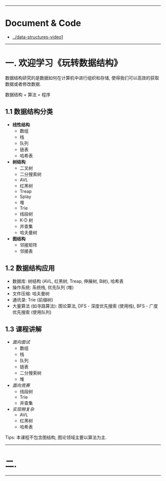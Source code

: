


---

# Document & Code

- [../data-structures-video1](https://github.com/zozospider/note/blob/master/Mathematics/data-structures/data-structures-video1.md)

---

# 一. 欢迎学习《玩转数据结构》

数据结构研究的是数据如何在计算机中进行组织和存储, 使得我们可以高效的获取数据或者修改数据.

数据结构 + 算法 = 程序

## 1.1 数据结构分类

- __线性结构__
  - 数组
  - 栈
  - 队列
  - 链表
  - 哈希表
- __树结构__
  - 二叉树
  - 二分搜索树
  - AVL
  - 红黑树
  - Treap
  - Splay
  - 堆
  - Trie
  - 线段树
  - K-D 树
  - 并查集
  - 哈夫曼树
- __图结构__
  - 邻接矩阵
  - 邻接表

## 1.2 数据结构应用

- 数据库: 树结构 (AVL, 红黑树, Treap, 伸展树, B树), 哈希表
- 操作系统: 系统栈, 优先队列 (堆)
- 文件压缩: 哈夫曼树
- 通讯录: Trie (前缀树)
- 大量算法 (如寻路算法): 图论算法, DFS - 深度优先搜索 (使用栈), BFS - 广度优先搜索 (使用队列)

## 1.3 课程讲解

- _面向面试_
  - 数组
  - 栈
  - 队列
  - 链表
  - 二分搜索树
  - 堆
- _面向竞赛_
  - 线段树
  - Trie
  - 并查集
- _实现稍复杂_
  - AVL
  - 红黑树
  - 哈希表

Tips: 本课程不包含图结构, 图论领域主要以算法为主.

---

# 二. 

---

